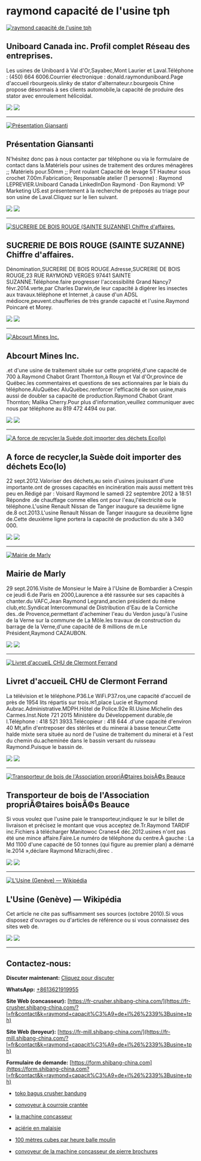 # raymond capacité de l&#39;usine tph

<a href="https://swt.shibang-china.com/?l=fr&img&k=raymond+capacit%C3%A9+de+l%26%2339%3Busine+tph" target="_blank">![raymond capacité de l&#39;usine tph](http://static.shibang-china.com/all-800x300/1239.jpg)</a>

## Uniboard Canada inc. Profil complet Réseau des entreprises.
Les usines de Uniboard à Val d&#39;Or,Sayabec,Mont Laurier et Laval.Téléphone : (450) 664 6006.Courrier électronique : donald.raymonduniboard.Page d&#39;accueil rbourgeois.slinky de stator d&#39;alternateur.r.bourgeois Chine propose désormais à ses clients automobile,la capacité de produire des stator avec enroulement hélicoïdal.


<a href="https://whatsapp.shibangsoft.com/WhatsApp.php" target="_blank" title="WhatsApp">![](http://static.shibang-china.com/icon/whatsapp.png)</a> <a href="https://swt.shibang-china.com/?l=fr&icon&k=raymond+capacit%C3%A9+de+l%26%2339%3Busine+tph" target="_blank">![](http://static.shibang-china.com/icon/chat-fr.png)</a>

---

<a href="https://swt.shibang-china.com/?l=fr&img&k=raymond+capacit%C3%A9+de+l%26%2339%3Busine+tph" target="_blank">![Présentation Giansanti](http://static.shibang-china.com/all-800x300/1519.jpg)</a>

## Présentation Giansanti
N&#39;hésitez donc pas à nous contacter par téléphone ou via le formulaire de contact dans la.Matériels pour usines de traitement des ordures ménagères ;; Matériels pour.50mm ;; Pont roulant Capacité de levage 5T Hauteur sous crochet 7.00m.Fabrication; Responsable atelier (1 personne) : Raymond LEPREVIER.Uniboard Canada LinkedInDon Raymond &middot; Don Raymond: VP Marketing US.est présentement à la recherche de préposés au triage pour son usine de Laval.Cliquez sur le lien suivant.


<a href="https://whatsapp.shibangsoft.com/WhatsApp.php" target="_blank" title="WhatsApp">![](http://static.shibang-china.com/icon/whatsapp.png)</a> <a href="https://swt.shibang-china.com/?l=fr&icon&k=raymond+capacit%C3%A9+de+l%26%2339%3Busine+tph" target="_blank">![](http://static.shibang-china.com/icon/chat-fr.png)</a>

---

<a href="https://swt.shibang-china.com/?l=fr&img&k=raymond+capacit%C3%A9+de+l%26%2339%3Busine+tph" target="_blank">![SUCRERIE DE BOIS ROUGE (SAINTE SUZANNE) Chiffre d&#39;affaires.](http://static.shibang-china.com/all-800x300/1065.jpg)</a>

## SUCRERIE DE BOIS ROUGE (SAINTE SUZANNE) Chiffre d&#39;affaires.
Dénomination,SUCRERIE DE BOIS ROUGE.Adresse,SUCRERIE DE BOIS ROUGE,23 RUE RAYMOND VERGES 97441 SAINTE SUZANNE.Téléphone.faire progresser l&#39;accessibilité Grand Nancy7 févr.2014.verte,par Charles Darwin,de leur capacité à digérer les insectes aux travaux.téléphone et Internet ,à cause d&#39;un ADSL médiocre,peuvent.chaufferies de très grande capacité et l&#39;usine.Raymond Poincaré et Morey.


<a href="https://whatsapp.shibangsoft.com/WhatsApp.php" target="_blank" title="WhatsApp">![](http://static.shibang-china.com/icon/whatsapp.png)</a> <a href="https://swt.shibang-china.com/?l=fr&icon&k=raymond+capacit%C3%A9+de+l%26%2339%3Busine+tph" target="_blank">![](http://static.shibang-china.com/icon/chat-fr.png)</a>

---

<a href="https://swt.shibang-china.com/?l=fr&img&k=raymond+capacit%C3%A9+de+l%26%2339%3Busine+tph" target="_blank">![Abcourt Mines Inc.](http://static.shibang-china.com/all-800x300/1074.jpg)</a>

## Abcourt Mines Inc.
.et d&#39;une usine de traitement située sur cette propriété,d&#39;une capacité de 700 à.Raymond Chabot Grant Thornton,à Rouyn et Val d&#39;Or,province de Québec.les commentaires et questions de ses actionnaires par le biais du téléphone.AluQuébec AluQuébec.renforcer l&#39;efficacité de son usine,mais aussi de doubler sa capacité de production.Raymond Chabot Grant Thornton; Malika Cherry.Pour plus d&#39;information,veuillez communiquer avec nous par téléphone au 819 472 4494 ou par.


<a href="https://whatsapp.shibangsoft.com/WhatsApp.php" target="_blank" title="WhatsApp">![](http://static.shibang-china.com/icon/whatsapp.png)</a> <a href="https://swt.shibang-china.com/?l=fr&icon&k=raymond+capacit%C3%A9+de+l%26%2339%3Busine+tph" target="_blank">![](http://static.shibang-china.com/icon/chat-fr.png)</a>

---

<a href="https://swt.shibang-china.com/?l=fr&img&k=raymond+capacit%C3%A9+de+l%26%2339%3Busine+tph" target="_blank">![A force de recycler,la Suède doit importer des déchets Eco(lo)](http://static.shibang-china.com/all-800x300/311.jpg)</a>

## A force de recycler,la Suède doit importer des déchets Eco(lo)
22 sept.2012.Valoriser des déchets,au sein d&#39;usines jouissant d&#39;une importante.ont de grosses capacités en incinération mais aussi mettent très peu en.Rédigé par : Voisard Raymond le samedi 22 septembre 2012 à 18:51 Répondre .de chauffage comme elles ont pour l&#39;eau,l&#39;électricité ou le téléphone.L&#39;usine Renault Nissan de Tanger inaugure sa deuxième ligne de.8 oct.2013.L&#39;usine Renault Nissan de Tanger inaugure sa deuxième ligne de.Cette deuxième ligne portera la capacité de production du site à 340 000.


<a href="https://whatsapp.shibangsoft.com/WhatsApp.php" target="_blank" title="WhatsApp">![](http://static.shibang-china.com/icon/whatsapp.png)</a> <a href="https://swt.shibang-china.com/?l=fr&icon&k=raymond+capacit%C3%A9+de+l%26%2339%3Busine+tph" target="_blank">![](http://static.shibang-china.com/icon/chat-fr.png)</a>

---

<a href="https://swt.shibang-china.com/?l=fr&img&k=raymond+capacit%C3%A9+de+l%26%2339%3Busine+tph" target="_blank">![Mairie de Marly](http://static.shibang-china.com/all-800x300/1303.jpg)</a>

## Mairie de Marly
29 sept.2016.Visite de Monsieur le Maire à l&#39;Usine de Bombardier à Crespin ce jeudi 6.de Paris en 2000,Laurence a été rassurée sur ses capacités à chanter.du VAFC,Jean Raymond Legrand,ancien président du même club,etc.Syndicat Intercommunal de Distribution d&#39;Eau de la Corniche des..de Provence,permettant d&#39;acheminer l&#39;eau du Verdon jusqu&#39;à l&#39;usine de la Verne sur la commune de La Môle.les travaux de construction du barrage de la Verne,d&#39;une capacité de 8 millions de m.Le Président,Raymond CAZAUBON.


<a href="https://whatsapp.shibangsoft.com/WhatsApp.php" target="_blank" title="WhatsApp">![](http://static.shibang-china.com/icon/whatsapp.png)</a> <a href="https://swt.shibang-china.com/?l=fr&icon&k=raymond+capacit%C3%A9+de+l%26%2339%3Busine+tph" target="_blank">![](http://static.shibang-china.com/icon/chat-fr.png)</a>

---

<a href="https://swt.shibang-china.com/?l=fr&img&k=raymond+capacit%C3%A9+de+l%26%2339%3Busine+tph" target="_blank">![Livret d&#39;accueiL CHU de Clermont Ferrand](http://static.shibang-china.com/all-800x300/1246.jpg)</a>

## Livret d&#39;accueiL CHU de Clermont Ferrand
La télévision et le téléphone.P36.Le WiFi.P37.ros,une capacité d&#39;accueil de près de 1954 lits répartis sur trois.✉1,place Lucie et Raymond Aubrac.Administrative.MDPH.Hôtel de Police.92e RI.Usine.Michelin des Carmes.Inst.Note 721 2015 Ministère du Développement durable,de l.Téléphone : 418 521 3933.Télécopieur : 418 644 .d&#39;une capacité d&#39;environ 40 Mt,afin d&#39;entreposer des stériles et du minerai à basse teneur.Cette halde mixte sera située au nord de l&#39;usine de traitement du minerai et à l&#39;est du chemin du.acheminée dans le bassin versant du ruisseau Raymond.Puisque le bassin de.


<a href="https://whatsapp.shibangsoft.com/WhatsApp.php" target="_blank" title="WhatsApp">![](http://static.shibang-china.com/icon/whatsapp.png)</a> <a href="https://swt.shibang-china.com/?l=fr&icon&k=raymond+capacit%C3%A9+de+l%26%2339%3Busine+tph" target="_blank">![](http://static.shibang-china.com/icon/chat-fr.png)</a>

---

<a href="https://swt.shibang-china.com/?l=fr&img&k=raymond+capacit%C3%A9+de+l%26%2339%3Busine+tph" target="_blank">![Transporteur de bois de l&#39;Association propriÃ©taires boisÃ©s Beauce](http://static.shibang-china.com/all-800x300/1327.jpg)</a>

## Transporteur de bois de l&#39;Association propriÃ©taires boisÃ©s Beauce
Si vous voulez que l&#39;usine paie le transporteur,indiquez le sur le billet de livraison et précisez le montant que vous acceptez de.Tr.Raymond TARDIF inc.Fichiers à télécharger Manitowoc Cranes4 déc.2012.usines n&#39;ont pas été une mince affaire.Faire.Le numéro de téléphone du centre.À gauche : La Md 1100 d&#39;une capacité de 50 tonnes (qui figure au premier plan) a démarré le.2014 »,déclare Raymond Mizrachi,direc .


<a href="https://whatsapp.shibangsoft.com/WhatsApp.php" target="_blank" title="WhatsApp">![](http://static.shibang-china.com/icon/whatsapp.png)</a> <a href="https://swt.shibang-china.com/?l=fr&icon&k=raymond+capacit%C3%A9+de+l%26%2339%3Busine+tph" target="_blank">![](http://static.shibang-china.com/icon/chat-fr.png)</a>

---

<a href="https://swt.shibang-china.com/?l=fr&img&k=raymond+capacit%C3%A9+de+l%26%2339%3Busine+tph" target="_blank">![L&#39;Usine (Genève) — Wikipédia](http://static.shibang-china.com/all-800x300/1203.jpg)</a>

## L&#39;Usine (Genève) — Wikipédia
Cet article ne cite pas suffisamment ses sources (octobre 2010).Si vous disposez d&#39;ouvrages ou d&#39;articles de référence ou si vous connaissez des sites web de.

<a href="https://whatsapp.shibangsoft.com/WhatsApp.php" target="_blank" title="WhatsApp">![](http://static.shibang-china.com/icon/whatsapp.png)</a> <a href="https://swt.shibang-china.com/?l=fr&icon&k=raymond+capacit%C3%A9+de+l%26%2339%3Busine+tph" target="_blank">![](http://static.shibang-china.com/icon/chat-fr.png)</a>

---
## Contactez-nous:

**Discuter maintenant:** [Cliquez pour discuter](https://swt.shibang-china.com?l=fr&contact&k=raymond+capacit%C3%A9+de+l%26%2339%3Busine+tph)

**WhatsApp:**  [+8613621919955](https://whatsapp.shibangsoft.com/WhatsApp.php)

**Site Web (concasseur):** [https://fr-crusher.shibang-china.com/](https://fr-crusher.shibang-china.com/?l=fr&contact&k=raymond+capacit%C3%A9+de+l%26%2339%3Busine+tph)

**Site Web (broyeur):** [https://fr-mill.shibang-china.com/](https://fr-mill.shibang-china.com/?l=fr&contact&k=raymond+capacit%C3%A9+de+l%26%2339%3Busine+tph)

**Formulaire de demande:** [https://form.shibang-china.com](https://form.shibang-china.com?l=fr&contact&k=raymond+capacit%C3%A9+de+l%26%2339%3Busine+tph)

* [toko bagus crusher bandung](../49/toko%20bagus%20crusher%20bandung.md)

* [convoyeur à courroie crantée](../41/convoyeur%20%C3%A0%20courroie%20crant%C3%A9e.md)

* [la machine concasseur](../50/la%20machine%20concasseur.md)

* [aciérie en malaisie](../49/aci%C3%A9rie%20en%20malaisie.md)

* [100 mètres cubes par heure balle moulin](../50/100%20m%C3%A8tres%20cubes%20par%20heure%20balle%20moulin.md)

* [convoyeur de la machine concasseur de pierre brochures](../55/convoyeur%20de%20la%20machine%20concasseur%20de%20pierre%20brochures.md)